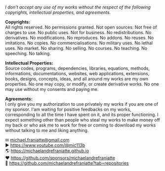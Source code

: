 ﻿  
*I don't accept any use of my works without the respect of the following copyrights, intellectual properties, and agreements.*  
  
**Copyrights:**  
All rights reserved. No permissions granted. Not open sources. Not free of charges to use. No public uses. Not for business. No redistributions. No derivatives. No modifications. No reproduces. No addons. No reuses. No imitations. No copies. No commercialisations. No military uses. No lethal uses. No market. No sharing. No selling. No courses. No teaching. No speeching. No talking.  
  
**Intellectual Properties:**  
Source codes, programs, dependencies, libraries, equations, methods, informations, documentations, websites, web applications, extensions, books, designs, concepts, ideas, and all around my works are my own properties. No one may copy, or modify, or create derivative works. No one may use without my consents and paying me.  
  
**Agreements:**  
I only give you my authorization to use privately my works if you are one of my sponsor. I'am waiting for positive feedbacks on my works, corresponding to all the time I have spent on it, and its proper functioning. I expect something other than people who steal my works to make money off my back or who ask me to work for free or coming to download my works without talking to me and liking anything.  
  
✉ michael.franiatte@gmail.com  
▶︎ https://www.youtube.com/@mic113b  
🌎 https://michaelandrefraniatte.github.io  
❤️ https://github.com/sponsors/michaelandrefraniatte  
📜 https://github.com/michaelandrefraniatte?tab=repositories  
  